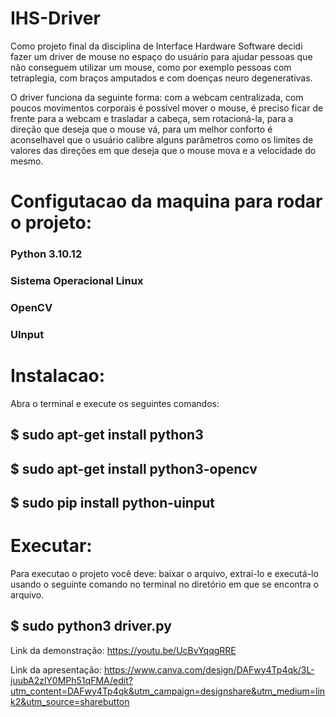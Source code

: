 # IHS-Driver
Como projeto final da disciplina de Interface Hardware Software decidi fazer um driver de mouse no espaço do usuário para ajudar pessoas que não conseguem utilizar um mouse, como por exemplo pessoas com tetraplegia, com braços amputados e com doenças neuro degenerativas.

O driver funciona da seguinte forma: com a webcam centralizada, com poucos movimentos corporais é possível mover o mouse, é preciso ficar de frente para a webcam e trasladar a cabeça, sem rotacioná-la, para a direção que deseja que o mouse vá, para um melhor conforto é aconselhavel que o usuário calibre alguns parâmetros como os limites de valores das direções em que deseja que o mouse mova e a velocidade  do mesmo.

# Configutacao da maquina para rodar o projeto:

### Python 3.10.12 
### Sistema Operacional Linux
### OpenCV
### UInput

# Instalacao:

Abra o terminal e execute os seguintes comandos:

## $ sudo apt-get install python3

## $ sudo apt-get install python3-opencv

## $ sudo pip install python-uinput

# Executar:

Para executao o projeto você deve: baixar o arquivo, extraí-lo e executá-lo usando o seguinte comando no terminal no diretório em que se encontra o arquivo.

## $ sudo python3 driver.py

Link da demonstração: https://youtu.be/UcBvYqqgRRE

Link da apresentação: https://www.canva.com/design/DAFwy4Tp4qk/3L-juubA2zlY0MPh51qFMA/edit?utm_content=DAFwy4Tp4qk&utm_campaign=designshare&utm_medium=link2&utm_source=sharebutton

